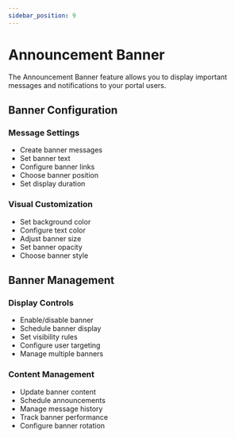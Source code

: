 ```yaml
---
sidebar_position: 9
---
```


# Announcement Banner

The Announcement Banner feature allows you to display important messages and notifications to your portal users.

## Banner Configuration

### Message Settings

- Create banner messages
- Set banner text
- Configure banner links
- Choose banner position
- Set display duration

### Visual Customization

- Set background color
- Configure text color
- Adjust banner size
- Set banner opacity
- Choose banner style

## Banner Management

### Display Controls

- Enable/disable banner
- Schedule banner display
- Set visibility rules
- Configure user targeting
- Manage multiple banners

### Content Management

- Update banner content
- Schedule announcements
- Manage message history
- Track banner performance
- Configure banner rotation
